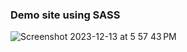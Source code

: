 ### Demo site using SASS 
![Screenshot 2023-12-13 at 5 57 43 PM](https://github.com/GillianTrethewey/Coffee-Shop-SASS/assets/7611178/522e855b-68e1-488c-bdc1-286649b40d32)
